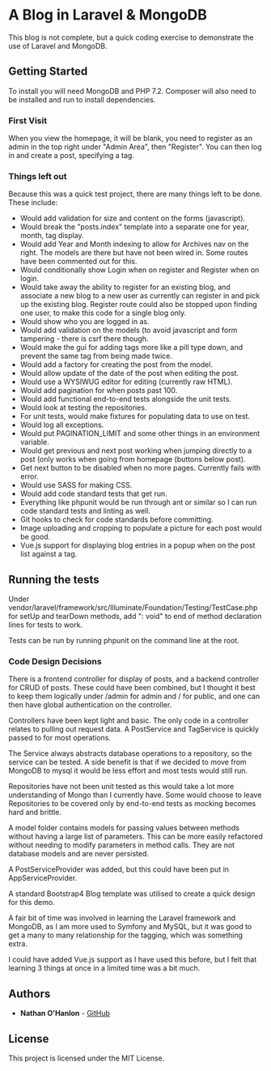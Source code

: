 # A Blog in Laravel & MongoDB

This blog is not complete, but a quick coding exercise to demonstrate the use of Laravel and MongoDB.

## Getting Started

To install you will need MongoDB and PHP 7.2. Composer will also need to be installed and run to install dependencies.

### First Visit

When you view the homepage, it will be blank, you need to register as an admin in the top right under "Admin Area", then
 "Register".
You can then log in and create a post, specifying a tag.

### Things left out

Because this was a quick test project, there are many things left to be done. These include:

- Would add validation for size and content on the forms (javascript).
- Would break the "posts.index" template into a separate one for year, month, tag display.
- Would add Year and Month indexing to allow for Archives nav on the right. The models are there but have not been wired
   in. Some routes have been commented out for this.
- Would conditionally show Login when on register and Register when on login.
- Would take away the ability to register for an existing blog, and associate a new blog to a new user as currently 
   can register in and pick up the existing blog. Register route could also be stopped upon finding one user, to make
   this code for a single blog only.
- Would show who you are logged in as.
- Would add validation on the models (to avoid javascript and form tampering - there is csrf there though.
-  Would make the gui for adding tags more like a pill type down, and prevent the same tag from being made twice.
- Would add a factory for creating the post from the model.
- Would allow update of the date of the post when editing the post.
- Would use a WYSIWUG editor for editing (currently raw HTML).
- Would add pagination for when posts past 100.
- Would add functional end-to-end tests alongside the unit tests.
- Would look at testing the repositories.
- For unit tests, would make fixtures for populating data to use on test.
- Would log all exceptions.
- Would put PAGINATION_LIMIT and some other things in an environment variable.
- Would get previous and next post working when jumping directly to a post (only works when going from homepage (buttons below post).
- Get next button to be disabled when no more pages. Currently fails with error.
- Would use SASS for making CSS.
- Would add code standard tests that get run.
- Everything like phpunit would be run through ant or similar so I can run code standard tests and linting as well.
- Git hooks to check for code standards before committing.
- Image uploading and cropping to populate a picture for each post would be good.
- Vue.js support for displaying blog entries in a popup when on the post list against a tag.

## Running the tests

Under vendor/laravel/framework/src/Illuminate/Foundation/Testing/TestCase.php for setUp and tearDown methods, add ": void" to end of method declaration lines for tests to work.

Tests can be run by running phpunit on the command line at the root.

### Code Design Decisions

There is a frontend controller for display of posts, and a backend controller for CRUD of posts. These could have been
 combined, but I thought it best to keep them logically under /admin for admin and / for public, and one can then have
 global authentication on the controller.

Controllers have been kept light and basic. The only code in a controller relates to pulling out request data. 
 A PostService and TagService is quickly passed to for most operations.
 
The Service always abstracts database operations to a repository, so the service can be tested. A side benefit is that if
 we decided to move from MongoDB to mysql it would be less effort and most tests would still run.

Repositories have not been unit tested as this would take a lot more understanding of Mongo than I currently have.
 Some would choose to leave Repositories to be covered only by end-to-end tests as mocking becomes hard and brittle.

A model folder contains models for passing values between methods without having a large list of parameters. This can be
more easily refactored without needing to modify parameters in method calls. They are not database models and
are never persisted.

A PostServiceProvider was added, but this could have been put in AppServiceProvider.

A standard Bootstrap4 Blog template was utilised to create a quick design for this demo.

A fair bit of time was involved in learning the Laravel framework and MongoDB, as I am more used to Symfony and MySQL,
but it was good to get a many to many relationship for the tagging, which was something extra.

I could have added Vue.js support as I have used this before, but I felt that learning 3 things at once in a limited
time was a bit much.

## Authors

* **Nathan O'Hanlon** - [GitHub](https://github.com/nathanlon)

## License

This project is licensed under the MIT License.

